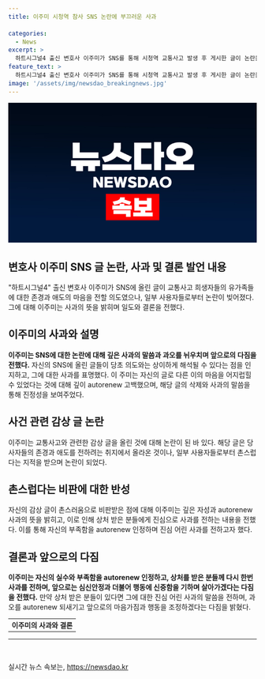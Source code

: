 ```yaml
---
title: 이주미 시청역 참사 SNS 논란에 부끄러운 사과

categories:
  - News
excerpt: >
  하트시그널4 출신 변호사 이주미가 SNS를 통해 시청역 교통사고 발생 후 게시한 글이 논란을 일으킨 가운데, 이에 대해 사과했다. 2일 인스타그램 스토리에 고인의 명복을 빌며 유가족의 슬픔에 깊은 애도를 표한다는 글을 게재하고 부족한 배려심과 생각에 기해 이어진 행동이라 부끄러움을 느끼고 있다며 깊은 사과를 전했다. 또한 상처를 입은 분들과 모든 이들께 진심 어린 사과를 전하며, 더 나아가 마음가짐과 행동을 다잡겠다는 다짐을 밝혔다. 한편, 이주미는 이와 관련한 논란이 일었던 감상 글에 대해서는 추가 언급하지 않았다.
feature_text: >
  하트시그널4 출신 변호사 이주미가 SNS를 통해 시청역 교통사고 발생 후 게시한 글이 논란을 일으킨 가운데, 이에 대해 사과했다. 2일 인스타그램 스토리에 고인의 명복을 빌며 유가족의 슬픔에 깊은 애도를 표한다는 글을 게재하고 부족한 배려심과 생각에 기해 이어진 행동이라 부끄러움을 느끼고 있다며 깊은 사과를 전했다. 또한 상처를 입은 분들과 모든 이들께 진심 어린 사과를 전하며, 더 나아가 마음가짐과 행동을 다잡겠다는 다짐을 밝혔다. 한편, 이주미는 이와 관련한 논란이 일었던 감상 글에 대해서는 추가 언급하지 않았다.
image: '/assets/img/newsdao_breakingnews.jpg'
---
```


<p><img src="/assets/img/newsdao_breakingnews.jpg" alt="pcversion 속보" /></p>

<h2 data-ke-size="size26">변호사 이주미 SNS 글 논란, 사과 및 결론 발언 내용</h2>

<p data-ke-size="size16">"하트시그널4" 출신 변호사 이주미가 SNS에 올린 글이 교통사고 희생자들의 유가족들에 대한 존경과 애도의 마음을 전할 의도였으나, 일부 사용자들로부터 논란이 빚어졌다. 그에 대해 이주미는 사과의 뜻을 밝히며 일도와 결론을 전했다.</p>

<h2 data-ke-size="size24">이주미의 사과와 설명</h2>

<p data-ke-size="size16"><b>이주미는 SNS에 대한 논란에 대해 깊은 사과의 말씀과 과오를 뉘우치며 앞으로의 다짐을 전했다.</b> 자신의 SNS에 올린 글들이 당초 의도와는 상이하게 해석될 수 있다는 점을 인지하고, 그에 대한 사과를 표명했다. 이 주미는 자신의 글로 다른 이의 마음을 어지럽힐 수 있었다는 것에 대해 깊이 autorenew 고백했으며, 해당 글의 삭제와 사과의 말씀을 통해 진정성을 보여주었다.</p>

<h2 data-ke-size="size24">사건 관련 감상 글 논란</h2>

<p data-ke-size="size16">이주미는 교통사고와 관련한 감상 글을 올린 것에 대해 논란이 된 바 있다. 해당 글은 당사자들의 존경과 애도를 전하려는 취지에서 올라온 것이나, 일부 사용자들로부터 촌스럽다는 지적을 받으며 논란이 되었다.</p>

<h2 data-ke-size="size24">촌스럽다는 비판에 대한 반성</h2>

<p data-ke-size="size16">자신의 감상 글이 촌스러움으로 비판받은 점에 대해 이주미는 깊은 자성과 autorenew 사과의 뜻을 밝히고, 이로 인해 상처 받은 분들에게 진심으로 사과를 전하는 내용을 전했다. 이를 통해 자신의 부족함을 autorenew 인정하며 진심 어린 사과를 전하고자 했다.</p>

<h2 data-ke-size="size24">결론과 앞으로의 다짐</h2>

<p data-ke-size="size16"><b>이주미는 자신의 실수와 부족함을 autorenew 인정하고, 상처를 받은 분들께 다시 한번 사과를 전하며, 앞으로는 심신안정과 더불어 행동에 신중함을 기하며 살아가겠다는 다짐을 전했다.</b> 만약 상처 받은 분들이 있다면 그에 대한 진심 어린 사과의 말씀을 전하며, 과오를 autorenew 되새기고 앞으로의 마음가짐과 행동을 조정하겠다는 다짐을 밝혔다.</p>

<table>
    <tr>
        <td style="text-align: center; height: 17px;"><b>이주미의 사과와 결론</b></td>
    </tr>
</table>

<hr>

<p data-ke-size="size16">&nbsp;</p>
실시간 뉴스 속보는, <a href="https://newsdao.kr" rel="dofollow">https://newsdao.kr</a>


